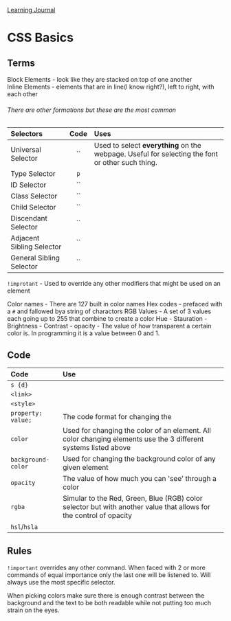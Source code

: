 [Learning Journal](https://stanels42.github.io/learningjournal/)

# CSS Basics

## Terms

Block Elements - look like they are stacked on top of one another  
Inline Elements - elements that are in line(I know right?), left to right, with each other
###### There are other formations but these are the most common

| Selectors | Code | Uses |
|:----------|:----:|:-----|
| Universal Selector | `` | Used to select **everything** on the webpage. Useful for selecting the font or other such thing. |
| Type Selector | `p` |  |
| ID Selector | `` |  |
| Class Selector | `` |  |
| Child Selector | `` |  |
| Discendant Selector | `` |  |
| Adjacent Sibling Selector | `` |  |
| General Sibling Selector | `` |  |

`!improtant` - Used to override any other modifiers that might be used on an element

Color names - There are 127 built in color names
Hex codes - prefaced with a `#` and fallowed bya string of charactors
RGB Values - A set of 3 values each going up to 255 that combine to create a color
Hue -
Stauration -
Brightness -
Contrast - 
opacity - The value of how transparent a certain color is. In programming it is a value between 0 and 1.

## Code
|  Code  |  Use  |
|:-------|:------|
| `s {d}` |  |
|`<link>`  |  |
|`<style>`  |  |
|`property: value;` | The code format for changing the  |
|`color`| Used for changing the color of an element. All color changing elements use the 3 different systems listed above |
|`background-color`| Used for changing the background color of any given element |
|`opacity`| The value of how much you can 'see' through a color |
|`rgba`| Simular to the Red, Green, Blue (RGB) color selector but with another value that allows for the control of opacity |
|`hsl`/`hsla`|  |

## Rules
`!important` overrides any other command. When faced with 2 or more commands of equal importance only the last one will be listened to. Will always use the most specific selector.

When picking colors make sure there is enough contrast between the background and the text to be both readable while not putting too much strain on the eyes.
